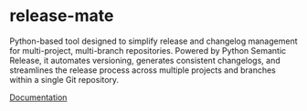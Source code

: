 # release-mate

Python-based tool designed to simplify release and changelog management for multi-project, multi-branch repositories. Powered by Python Semantic Release, it automates versioning, generates consistent changelogs, and streamlines the release process across multiple projects and branches within a single Git repository.

[Documentation](https://leninkhaidem.github.io/release-mate)
